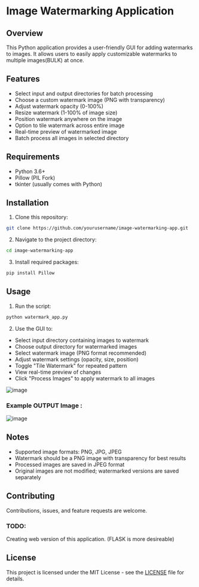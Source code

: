 # Image Watermarking Application

## Overview

This Python application provides a user-friendly GUI for adding watermarks to images. It allows users to easily apply customizable watermarks to multiple images(BULK) at once.

## Features

- Select input and output directories for batch processing
- Choose a custom watermark image (PNG with transparency)
- Adjust watermark opacity (0-100%)
- Resize watermark (1-100% of image size)
- Position watermark anywhere on the image
- Option to tile watermark across entire image
- Real-time preview of watermarked image
- Batch process all images in selected directory

## Requirements

- Python 3.6+
- Pillow (PIL Fork)
- tkinter (usually comes with Python)

## Installation

1. Clone this repository:
```bash
git clone https://github.com/yourusername/image-watermarking-app.git
```
2. Navigate to the project directory:
```bash
cd image-watermarking-app
```
3. Install required packages:

```bash
pip install Pillow
```

## Usage

1. Run the script:

```bash
python watermark_app.py

```
2. Use the GUI to:
- Select input directory containing images to watermark
- Choose output directory for watermarked images
- Select watermark image (PNG format recommended)
- Adjust watermark settings (opacity, size, position)
- Toggle "Tile Watermark" for repeated pattern
- View real-time preview of changes
- Click "Process Images" to apply watermark to all images

  
![image](https://github.com/user-attachments/assets/236d4dcb-858f-439b-804d-a0340627a12b)


### Example OUTPUT Image : 
![image](https://github.com/user-attachments/assets/3872f0fd-70e3-4c1d-b408-af76fc0974c5)



## Notes

- Supported image formats: PNG, JPG, JPEG
- Watermark should be a PNG image with transparency for best results
- Processed images are saved in JPEG format
- Original images are not modified; watermarked versions are saved separately

## Contributing

Contributions, issues, and feature requests are welcome.

### TODO:
Creating web version of this application. (FLASK is more desireable) 

## License

This project is licensed under the MIT License - see the [LICENSE](LICENSE) file for details.
